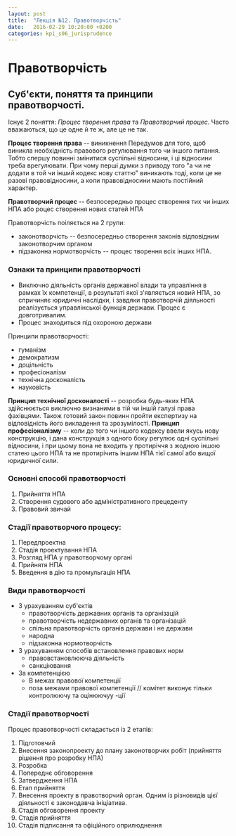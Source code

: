 ```yaml
---
layout: post
title:  "Лекція №12. Правотворчість"
date:   2016-02-29 10:20:00 +0200
categories: kpi_s06_jurisprudence
---
```


# Правотворчість

## Суб'єкти, поняття та принципи правотворчості.

Існує 2 поняття: _Процес творення права_ та _Правотворчий процес_. Часто вважаються, що це одне й те ж, але це не так.

**Процес творення права** -- виникнення Передумов для того, щоб виникла необхідність правового регулювання того чи іншого питання. Тобто спершу повинні змінитися суспільні відносини, і ці відносини треба врегулювати. При чому перші думки з приводу того "а чи не додати в той чи інший кодекс нову статтю" виникають тоді, коли це не разові правовідносини, а коли правовідносини мають постійний характер.

**Правотворчий процес** -- безпосередньо процес створення тих чи інших НПА або роцес створення нових статей НПА

Правотворчість поіляється на 2 групи:

- законотворчість -- безпосередньо створення законів відповідним законотворчим органом
- підзаконна нормотворчість -- процес творення всіх інших НПА.

### Ознаки та принципи правотворчості

- Виключно діяльність органів державної влади та управління в рамках їх компетенції, в результаті якої з'являється новий НПА, зо спричиняє юридичні наслідки, і завдяки правотворчій діяльності реалізується управлінської  функція держави. Процес є довготривалим.
- Процес знаходиться під охороною держави

Принципи правотворчості:

 - гуманізм
 - демократизм
 - доцільність
 - професіоналізм
 - технічна досконалість
 - науковість

**Принцип технічної досконалості** -- розробка будь-яких НПА здійснюється виключно визнаними в тій чи іншій галузі права фахівцями. Також готовий закон повинн пройти експертизу на відповідність його викладення та зрозумілості.
**Принцип професіоналізму** -- коли до того чи іншого кодексу ввели якусь нову конструкцію, і дана конструкція з одного боку регулює одні суспільні відносини, і при цьому вона не входить у протиріччя з жодною іншою статею цього НПА та не протирічить іншим НПА тієї самої або вищої юридичної сили.

### Основні способі правотворчості

1. Прийняття НПА
2. Створення судового або адміністративного прецеденту
3. Правовий звичай

### Стадії правотворчого процесу:

1. Передпроектна
2. Стадія проектування НПА
3. Розгляд НПА у правотворчому органі
4. Прийнятя НПА
5. Введення в дію та промульгація НПА

### Види правотворчості

- З урахуванням суб'єктів
  - правотворчість державних органів та організацій
  - правотворчість недержавних органів та організацій
  - спільна правотворчість органів держави  і не держави
  - народна
  - підзаконна нормотворчість
- З урахуванням способів встановлення правових норм
  - правовстановлююча діяльність
  - санкціювання
- За компетенцією
  - В межах правової компетенції
  - поза межами правової компетенції // комітет виконує тільки контролюючу та оцінюючуу -ції

### Стадії правотворчості

Процес правотворчості складається із 2 етапів:

1. Підготовчий
  1. Внесення законопроекту до плану законотворчих робіт (прийняття рішення про розробку НПА)
  2. Розробка
  3. Попереднє обговорення
  4. Затвердження НПА
2. Етап прийняття
  1. Внесення проекту в правотворчий орган. Одним із різновидів цієї діяльності є законодавча ініціатива.
  2. Стадія обговорення проекту
  3. Стадія прийняття
  4. Стадія підписання та офіційного оприлюднення
